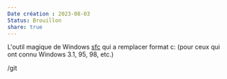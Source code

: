 ```yaml
---
Date création : 2023-08-03
Status: Brouillon 
share: true
--- 
```

L'outil magique de Windows [sfc](./sfc.md) qui a remplacer format c: (pour ceux qui ont connu Windows 3.1, 95, 98, etc.)

/git

